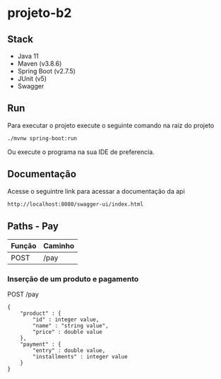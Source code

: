 # projeto-b2


## Stack

- Java 11
- Maven (v3.8.6)
- Spring Boot (v2.7.5)
- JUnit (v5)
- Swagger

## Run
Para executar o projeto execute o seguinte comando na raiz do projeto
```sh
./mvnw spring-boot:run
```

Ou execute o programa na sua IDE de preferencia.

## Documentação 

Acesse o seguintre link para acessar a documentação da api
```sh
http://localhost:8080/swagger-ui/index.html
```

## Paths - Pay

| Função | Caminho |
| ------ | ------ |
| POST | /pay |

### Inserção de um produto e pagamento
POST /pay
```
{
    "product" : {
        "id" : integer value,
        "name" : "string value",
        "price" : double value
    },
    "payment" : {
        "entry" : double value,
        "installments" : integer value
    }
}
```

